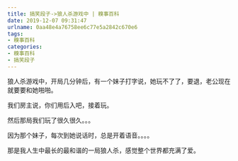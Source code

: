 ```yaml
---
title: 搞笑段子->狼人杀游戏中 | 糗事百科
date: 2019-12-07 09:31:47
urlname: 0aa48e4a76758ee6c77e5a2842c670e6
tags: 
- 糗事百科
categories:
- 糗事百科
- 搞笑段子
---
```

狼人杀游戏中，开局几分钟后，有一个妹子打字说，她玩不了了，要退，老公现在就要要和她啪啪。

我们房主说，你们用后入吧，接着玩。

然后那局我们玩了很久很久。。。

因为那个妹子，每次到她说话时，总是开着语音。。。。

那是我人生中最长的最和谐的一局狼人杀，感觉整个世界都充满了爱。


